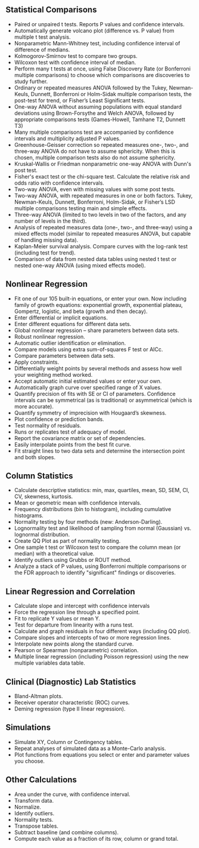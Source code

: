 ## Statistical Comparisons

+ Paired or unpaired t tests. Reports P values and confidence intervals.
+ Automatically generate volcano plot (difference vs. P value) from multiple t test analysis.
+ Nonparametric Mann-Whitney test, including confidence interval of difference of medians.
+ Kolmogorov-Smirnov test to compare two groups.
+ Wilcoxon test with confidence interval of median.
+ Perform many t tests at once, using False Discovery Rate (or Bonferroni multiple comparisons) to choose which comparisons are discoveries to study further.
+ Ordinary or repeated measures ANOVA followed by the Tukey, Newman-Keuls, Dunnett, Bonferroni or Holm-Sidak multiple comparison tests, the post-test for trend, or Fisher’s Least Significant tests.
+ One-way ANOVA without assuming populations with equal standard deviations using Brown-Forsythe and Welch ANOVA, followed by appropriate comparisons tests (Games-Howell, Tamhane T2, Dunnett T3)
+ Many multiple comparisons test are accompanied by confidence intervals and multiplicity adjusted P values.
+ Greenhouse-Geisser correction so repeated measures one-, two-, and three-way ANOVA do not have to assume sphericity. When this is chosen, multiple comparison tests also do not assume sphericity.
+ Kruskal-Wallis or Friedman nonparametric one-way ANOVA with Dunn's post test.
+ Fisher's exact test or the chi-square test. Calculate the relative risk and odds ratio with confidence intervals.
+ Two-way ANOVA, even with missing values with some post tests.
+ Two-way ANOVA, with repeated measures in one or both factors. Tukey, Newman-Keuls, Dunnett, Bonferroni, Holm-Sidak, or Fisher’s LSD multiple comparisons testing main and simple effects.
+ Three-way ANOVA (limited to two levels in two of the factors, and any number of levels in the third).
+ Analysis of repeated measures data (one-, two-, and three-way) using a mixed effects model (similar to repeated measures ANOVA, but capable of handling missing data).
+ Kaplan-Meier survival analysis. Compare curves with the log-rank test (including test for trend).
+ Comparison of data from nested data tables using nested t test or nested one-way ANOVA (using mixed effects model).


## Nonlinear Regression

+ Fit one of our 105 built-in equations, or enter your own. Now including family of growth equations: exponential growth, exponential plateau, Gompertz, logistic, and beta (growth and then decay).
+ Enter differential or implicit equations.
+ Enter different equations for different data sets.
+ Global nonlinear regression – share parameters between data sets.
+ Robust nonlinear regression.
+ Automatic outlier identification or elimination.
+ Compare models using extra sum-of-squares F test or AICc.
+ Compare parameters between data sets.
+ Apply constraints.
+ Differentially weight points by several methods and assess how well your weighting method worked.
+ Accept automatic initial estimated values or enter your own.
+ Automatically graph curve over specified range of X values.
+ Quantify precision of fits with SE or CI of parameters. Confidence intervals can be symmetrical (as is traditional) or asymmetrical (which is more accurate).
+ Quantify symmetry of imprecision with Hougaard’s skewness.
+ Plot confidence or prediction bands.
+ Test normality of residuals.
+ Runs or replicates test of adequacy of model.
+ Report the covariance matrix or set of dependencies.
+ Easily interpolate points from the best fit curve.
+ Fit straight lines to two data sets and determine the intersection point and both slopes.



## Column Statistics

+ Calculate descriptive statistics: min, max, quartiles, mean, SD, SEM, CI, CV, skewness, kurtosis.
+ Mean or geometric mean with confidence intervals.
+ Frequency distributions (bin to histogram), including cumulative histograms.
+ Normality testing by four methods (new: Anderson-Darling).
+ Lognormality test and likelihood of sampling from normal (Gaussian) vs. lognormal distribution.
+ Create QQ Plot as part of normality testing.
+ One sample t test or Wilcoxon test to compare the column mean (or median) with a theoretical value.
+ Identify outliers using Grubbs or ROUT method.
+ Analyze a stack of P values, using Bonferroni multiple comparisons or the FDR approach to identify "significant" findings or discoveries.


## Linear Regression and Correlation

+ Calculate slope and intercept with confidence intervals
+ Force the regression line through a specified point.
+ Fit to replicate Y values or mean Y.
+ Test for departure from linearity with a runs test.
+ Calculate and graph residuals in four different ways (including QQ plot).
+ Compare slopes and intercepts of two or more regression lines.
+ Interpolate new points along the standard curve.
+ Pearson or Spearman (nonparametric) correlation.
+ Multiple linear regression (including Poisson regression) using the new multiple variables data table.


## Clinical (Diagnostic) Lab Statistics

+ Bland-Altman plots.
+ Receiver operator characteristic (ROC) curves.
+ Deming regression (type II linear regression).

## Simulations

+ Simulate XY, Column or Contingency tables.
+ Repeat analyses of simulated data as a Monte-Carlo analysis.
+ Plot functions from equations you select or enter and parameter values you choose.

## Other Calculations

+ Area under the curve, with confidence interval.
+ Transform data.
+ Normalize.
+ Identify outliers.
+ Normality tests.
+ Transpose tables.
+ Subtract baseline (and combine columns).
+ Compute each value as a fraction of its row, column or grand total.
